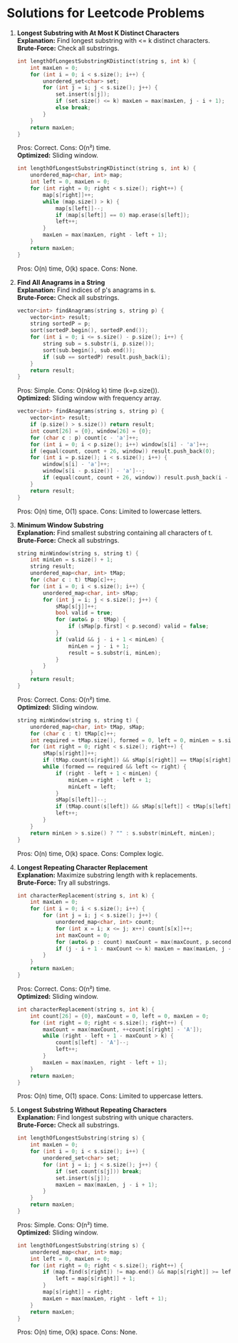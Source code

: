 # Solutions for Leetcode Problems

1. **Longest Substring with At Most K Distinct Characters**  
   **Explanation:** Find longest substring with <= k distinct characters.  
   **Brute-Force:** Check all substrings.  
   ```cpp
   int lengthOfLongestSubstringKDistinct(string s, int k) {
       int maxLen = 0;
       for (int i = 0; i < s.size(); i++) {
           unordered_set<char> set;
           for (int j = i; j < s.size(); j++) {
               set.insert(s[j]);
               if (set.size() <= k) maxLen = max(maxLen, j - i + 1);
               else break;
           }
       }
       return maxLen;
   }
   ```
   Pros: Correct. Cons: O(n²) time.  
   **Optimized:** Sliding window.  
   ```cpp
   int lengthOfLongestSubstringKDistinct(string s, int k) {
       unordered_map<char, int> map;
       int left = 0, maxLen = 0;
       for (int right = 0; right < s.size(); right++) {
           map[s[right]]++;
           while (map.size() > k) {
               map[s[left]]--;
               if (map[s[left]] == 0) map.erase(s[left]);
               left++;
           }
           maxLen = max(maxLen, right - left + 1);
       }
       return maxLen;
   }
   ```
   Pros: O(n) time, O(k) space. Cons: None.

2. **Find All Anagrams in a String**  
   **Explanation:** Find indices of p's anagrams in s.  
   **Brute-Force:** Check all substrings.  
   ```cpp
   vector<int> findAnagrams(string s, string p) {
       vector<int> result;
       string sortedP = p;
       sort(sortedP.begin(), sortedP.end());
       for (int i = 0; i <= s.size() - p.size(); i++) {
           string sub = s.substr(i, p.size());
           sort(sub.begin(), sub.end());
           if (sub == sortedP) result.push_back(i);
       }
       return result;
   }
   ```
   Pros: Simple. Cons: O(n*k*log k) time (k=p.size()).  
   **Optimized:** Sliding window with frequency array.  
   ```cpp
   vector<int> findAnagrams(string s, string p) {
       vector<int> result;
       if (p.size() > s.size()) return result;
       int count[26] = {0}, window[26] = {0};
       for (char c : p) count[c - 'a']++;
       for (int i = 0; i < p.size(); i++) window[s[i] - 'a']++;
       if (equal(count, count + 26, window)) result.push_back(0);
       for (int i = p.size(); i < s.size(); i++) {
           window[s[i] - 'a']++;
           window[s[i - p.size()] - 'a']--;
           if (equal(count, count + 26, window)) result.push_back(i - p.size() + 1);
       }
       return result;
   }
   ```
   Pros: O(n) time, O(1) space. Cons: Limited to lowercase letters.

3. **Minimum Window Substring**  
   **Explanation:** Find smallest substring containing all characters of t.  
   **Brute-Force:** Check all substrings.  
   ```cpp
   string minWindow(string s, string t) {
       int minLen = s.size() + 1;
       string result;
       unordered_map<char, int> tMap;
       for (char c : t) tMap[c]++;
       for (int i = 0; i < s.size(); i++) {
           unordered_map<char, int> sMap;
           for (int j = i; j < s.size(); j++) {
               sMap[s[j]]++;
               bool valid = true;
               for (auto& p : tMap) {
                   if (sMap[p.first] < p.second) valid = false;
               }
               if (valid && j - i + 1 < minLen) {
                   minLen = j - i + 1;
                   result = s.substr(i, minLen);
               }
           }
       }
       return result;
   }
   ```
   Pros: Correct. Cons: O(n²) time.  
   **Optimized:** Sliding window.  
   ```cpp
   string minWindow(string s, string t) {
       unordered_map<char, int> tMap, sMap;
       for (char c : t) tMap[c]++;
       int required = tMap.size(), formed = 0, left = 0, minLen = s.size() + 1, minLeft = 0;
       for (int right = 0; right < s.size(); right++) {
           sMap[s[right]]++;
           if (tMap.count(s[right]) && sMap[s[right]] == tMap[s[right]]) formed++;
           while (formed == required && left <= right) {
               if (right - left + 1 < minLen) {
                   minLen = right - left + 1;
                   minLeft = left;
               }
               sMap[s[left]]--;
               if (tMap.count(s[left]) && sMap[s[left]] < tMap[s[left]]) formed--;
               left++;
           }
       }
       return minLen > s.size() ? "" : s.substr(minLeft, minLen);
   }
   ```
   Pros: O(n) time, O(k) space. Cons: Complex logic.

4. **Longest Repeating Character Replacement**  
   **Explanation:** Maximize substring length with k replacements.  
   **Brute-Force:** Try all substrings.  
   ```cpp
   int characterReplacement(string s, int k) {
       int maxLen = 0;
       for (int i = 0; i < s.size(); i++) {
           for (int j = i; j < s.size(); j++) {
               unordered_map<char, int> count;
               for (int x = i; x <= j; x++) count[s[x]]++;
               int maxCount = 0;
               for (auto& p : count) maxCount = max(maxCount, p.second);
               if (j - i + 1 - maxCount <= k) maxLen = max(maxLen, j - i + 1);
           }
       }
       return maxLen;
   }
   ```
   Pros: Correct. Cons: O(n²) time.  
   **Optimized:** Sliding window.  
   ```cpp
   int characterReplacement(string s, int k) {
       int count[26] = {0}, maxCount = 0, left = 0, maxLen = 0;
       for (int right = 0; right < s.size(); right++) {
           maxCount = max(maxCount, ++count[s[right] - 'A']);
           while (right - left + 1 - maxCount > k) {
               count[s[left] - 'A']--;
               left++;
           }
           maxLen = max(maxLen, right - left + 1);
       }
       return maxLen;
   }
   ```
   Pros: O(n) time, O(1) space. Cons: Limited to uppercase letters.

5. **Longest Substring Without Repeating Characters**  
   **Explanation:** Find longest substring with unique characters.  
   **Brute-Force:** Check all substrings.  
   ```cpp
   int lengthOfLongestSubstring(string s) {
       int maxLen = 0;
       for (int i = 0; i < s.size(); i++) {
           unordered_set<char> set;
           for (int j = i; j < s.size(); j++) {
               if (set.count(s[j])) break;
               set.insert(s[j]);
               maxLen = max(maxLen, j - i + 1);
           }
       }
       return maxLen;
   }
   ```
   Pros: Simple. Cons: O(n²) time.  
   **Optimized:** Sliding window.  
   ```cpp
   int lengthOfLongestSubstring(string s) {
       unordered_map<char, int> map;
       int left = 0, maxLen = 0;
       for (int right = 0; right < s.size(); right++) {
           if (map.find(s[right]) != map.end() && map[s[right]] >= left) {
               left = map[s[right]] + 1;
           }
           map[s[right]] = right;
           maxLen = max(maxLen, right - left + 1);
       }
       return maxLen;
   }
   ```
   Pros: O(n) time, O(k) space. Cons: None.